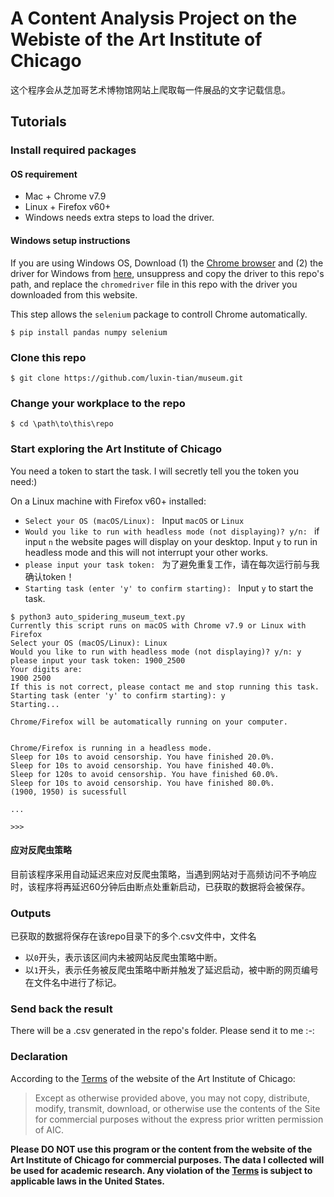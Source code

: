 # A Content Analysis Project on the Webiste of the Art Institute of Chicago

这个程序会从芝加哥艺术博物馆网站上爬取每一件展品的文字记载信息。

## Tutorials

### Install required packages

#### OS requirement
- Mac + Chrome v7.9
- Linux + Firefox v60+
- Windows needs extra steps to load the driver. 

#### Windows setup instructions

If you are using Windows OS, Download (1) the [Chrome browser](https://www.google.com/chrome/) and (2) the driver for Windows from [here](https://chromedriver.storage.googleapis.com/index.html?path=79.0.3945.36/), unsuppress and copy the driver to this repo's path, and replace the `chromedriver` file in this repo with the driver you downloaded from this website. 

This step allows the `selenium` package to controll Chrome automatically. 

```$ pip install pandas numpy selenium```

### Clone this repo
```$ git clone https://github.com/luxin-tian/museum.git```

### Change your workplace to the repo
```$ cd \path\to\this\repo```


### Start exploring the Art Institute of Chicago

You need a token to start the task. I will secretly tell you the token you need:)

On a Linux machine with Firefox v60+ installed: 

- `Select your OS (macOS/Linux): ` Input `macOS` or `Linux`
- `Would you like to run with headless mode (not displaying)? y/n: ` if input `n` the website pages will display on your desktop. Input `y` to run in headless mode and this will not interrupt your other works. 
- `please input your task token: ` 为了避免重复工作，请在每次运行前与我确认token！
- `Starting task (enter 'y' to confirm starting): ` Input `y` to start the task.  

```terminal
$ python3 auto_spidering_museum_text.py
Currently this script runs on macOS with Chrome v7.9 or Linux with Firefox
Select your OS (macOS/Linux): Linux
Would you like to run with headless mode (not displaying)? y/n: y
please input your task token: 1900_2500
Your digits are:
1900 2500
If this is not correct, please contact me and stop running this task.
Starting task (enter 'y' to confirm starting): y
Starting...

Chrome/Firefox will be automatically running on your computer.


Chrome/Firefox is running in a headless mode.
Sleep for 10s to avoid censorship. You have finished 20.0%.
Sleep for 10s to avoid censorship. You have finished 40.0%.
Sleep for 120s to avoid censorship. You have finished 60.0%.
Sleep for 10s to avoid censorship. You have finished 80.0%.
(1900, 1950) is sucessfull

...

>>> 
```

#### 应对反爬虫策略

目前该程序采用自动延迟来应对反爬虫策略，当遇到网站对于高频访问不予响应时，该程序将再延迟60分钟后由断点处重新启动，已获取的数据将会被保存。

### Outputs

已获取的数据将保存在该repo目录下的多个.csv文件中，文件名
- 以`0`开头，表示该区间内未被网站反爬虫策略中断。
- 以`1`开头，表示任务被反爬虫策略中断并触发了延迟启动，被中断的网页编号在文件名中进行了标记。

### Send back the result
There will be a .csv generated in the repo's folder. Please send it to me :_-_:

### Declaration

According to the [Terms](https://www.artic.edu/terms) of the website of the Art Institute of Chicago: 

> Except as otherwise provided above, you may not copy, distribute, modify, transmit, download, or otherwise use the contents of the Site for commercial purposes without the express prior written permission of AIC. 

__Please DO NOT use this program or the content from the website of the Art Institute of Chicago for commercial purposes. The data I collected will be used for academic research. Any violation of the [Terms](https://www.artic.edu/terms) is subject to applicable laws in the United States.__
